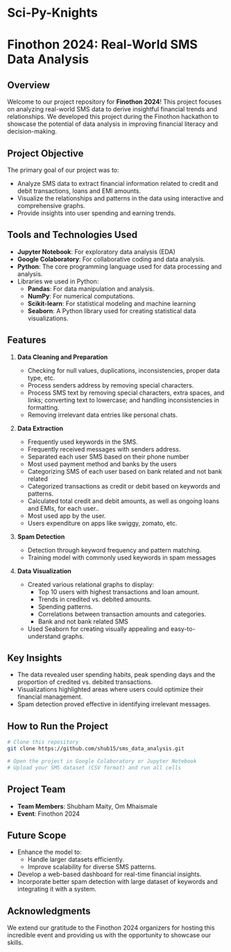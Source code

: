# Sci-Py-Knights
# Finothon 2024: Real-World SMS Data Analysis

## Overview
Welcome to our project repository for **Finothon 2024**! This project focuses on analyzing real-world SMS data to derive insightful financial trends and relationships. We developed this project during the Finothon hackathon to showcase the potential of data analysis in improving financial literacy and decision-making.

## Project Objective
The primary goal of our project was to:
- Analyze SMS data to extract financial information related to credit and debit transactions, loans and EMI amounts.
- Visualize the relationships and patterns in the data using interactive and comprehensive graphs.
- Provide insights into user spending and earning trends.

## Tools and Technologies Used
- **Jupyter Notebook**: For exploratory data analysis (EDA)
- **Google Colaboratory**: For collaborative coding and data analysis.
- **Python**: The core programming language used for data processing and analysis.
- Libraries we used in Python:
  - **Pandas**: For data manipulation and analysis.
  - **NumPy**: For numerical computations.
  - **Scikit-learn**: For statistical modeling and machine learning
  - **Seaborn**: A Python library used for creating statistical data visualizations.

## Features
1. **Data Cleaning and Preparation**
   - Checking for null values, duplications, inconsistencies, proper data type, etc.
   - Process senders address by removing special characters.
   - Process SMS text by removing special characters, extra spaces, and links; converting text to lowercase; and handling inconsistencies in formatting.
   - Removing irrelevant data entries like personal chats.
     
2. **Data Extraction**
   - Frequently used keywords in the SMS.
   - Frequently received messages with senders address.
   - Separated each user SMS based on their phone number
   - Most used payment method and banks by the users
   - Categorizing SMS of each user based on bank related and not bank related
   - Categorized transactions as credit or debit based on keywords and patterns.
   - Calculated total credit and debit amounts, as well as ongoing loans and EMIs, for each user..
   - Most used app by the user.
   - Users expenditure on apps like swiggy, zomato, etc.

3. **Spam Detection**
   - Detection through keyword frequency and pattern matching.
   - Training model with commonly used keywords in spam messages
   
4. **Data Visualization**
   - Created various relational graphs to display:
     - Top 10 users with highest transactions and loan amount.
     - Trends in credited vs. debited amounts.
     - Spending patterns.
     - Correlations between transaction amounts and categories.
     - Bank and not bank related SMS
   - Used Seaborn for creating visually appealing and easy-to-understand graphs.

## Key Insights
- The data revealed user spending habits, peak spending days and the proportion of credited vs. debited transactions.
- Visualizations highlighted areas where users could optimize their financial management.
- Spam detection proved effective in identifying irrelevant messages.

## How to Run the Project
```bash
# Clone this repository
git clone https://github.com/shub15/sms_data_analysis.git

# Open the project in Google Colaboratory or Jupyter Notebook
# Upload your SMS dataset (CSV format) and run all cells
```

## Project Team
- **Team Members**: Shubham Maity, Om Mhaismale
- **Event**: Finothon 2024

## Future Scope
- Enhance the model to:
  - Handle larger datasets efficiently.
  - Improve scalability for diverse SMS patterns.
- Develop a web-based dashboard for real-time financial insights.
- Incorporate better spam detection with large dataset of keywords and integrating it with a system.

## Acknowledgments
We extend our gratitude to the Finothon 2024 organizers for hosting this incredible event and providing us with the opportunity to showcase our skills.
